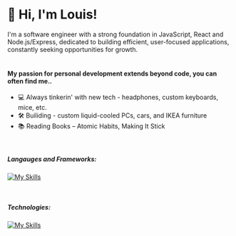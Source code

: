 ### 

<h1 align='left'>👋 Hi, I'm Louis!</h1>
I'm a software engineer with a strong foundation in JavaScript, React and Node.js/Express, dedicated to building efficient, user-focused applications, constantly seeking opportunities for growth. <br/>
<br/>
<h4>My passion for personal development extends beyond code, you can often find me..</h5>

- 💻 Always tinkerin' with new tech - headphones, custom keyboards, mice, etc.
- 🛠️ Builiding - custom liquid-cooled PCs, cars, and IKEA furniture
- 📚 Reading Books – Atomic Habits, Making It Stick

<br/>

<h5>Langauges and Frameworks:</h5>

[![My Skills](https://skillicons.dev/icons?i=javascript,typescript,react,nextjs,html,css,vuejs,python,java,mysql,graphql,express&theme=dark)](https://skillicons.dev)

<br/>

<h5>Technologies:</h5>

[![My Skills](https://skillicons.dev/icons?i=nodejs,github,git,materialui,webpack,redux,postman,jest,postgres,tailwind,mongodb,aws,figma&theme=dark)](https://skillicons.dev)



<!--
**llam722/llam722** is a ✨ _special_ ✨ repository because its `README.md` (this file) appears on your GitHub profile.

Here are some ideas to get you started:

- 🤔 I’m looking for help with ...
- 💬 Ask me about ...

-->
